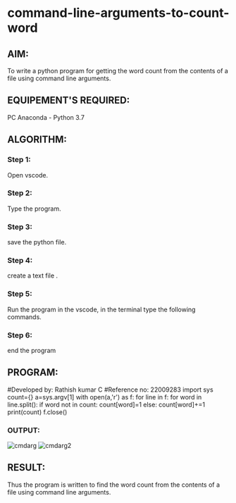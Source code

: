 # command-line-arguments-to-count-word
## AIM:
To write a python program for getting the word count from the contents of a file using command line arguments.
## EQUIPEMENT'S REQUIRED: 
PC
Anaconda - Python 3.7
## ALGORITHM: 
### Step 1:
Open vscode.
### Step 2: 
Type the program.
### Step 3: 
save the python file.
### Step 4: 
create a text file .
### Step 5: 
Run the program in the vscode, in the terminal type the following commands.
### Step 6: 
end the program

## PROGRAM:
#Developed by: Rathish kumar C
#Reference no: 22009283
import sys
count={}
a=sys.argv[1]
with open(a,'r') as f:
    for line in f:
        for word in line.split():
            if word not in count:
                count[word]=1
            else:
                count[word]+=1
print(count)
f.close()

### OUTPUT:

![cmdarg](https://user-images.githubusercontent.com/120539398/214832849-638b8c78-7686-484e-83c2-262b3fe1c024.png)
![cmdarg2](https://user-images.githubusercontent.com/120539398/214832151-e2b98ad8-6300-4bdf-97ef-49698ac7c302.png)



## RESULT:
Thus the program is written to find the word count from the contents of a file using command line arguments.
